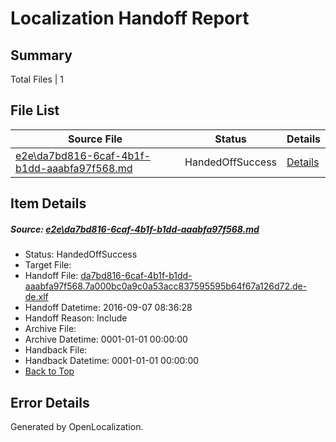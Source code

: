 # <a name='report-top'></a> Localization Handoff Report

## Summary
 Total Files | 1

## File List
 Source File | Status | Details 
 ----------- | ------ | ------- 
 [e2e\da7bd816-6caf-4b1f-b1dd-aaabfa97f568.md](https://github.com/OpenLocalizationTestOrg/ol-test0/blob/b187b89d3874d1fbfd060e35f59a8d156f23873b/e2e/da7bd816-6caf-4b1f-b1dd-aaabfa97f568.md) | HandedOffSuccess | [Details](#4df26cfd19ff2e2d813da97b8f9c4d75dd78d5fa6)

## Item Details
##### <a name='4df26cfd19ff2e2d813da97b8f9c4d75dd78d5fa6'></a> Source: [e2e\da7bd816-6caf-4b1f-b1dd-aaabfa97f568.md](https://github.com/OpenLocalizationTestOrg/ol-test0/blob/b187b89d3874d1fbfd060e35f59a8d156f23873b/e2e/da7bd816-6caf-4b1f-b1dd-aaabfa97f568.md)
* Status: HandedOffSuccess
* Target File: 
* Handoff File: [da7bd816-6caf-4b1f-b1dd-aaabfa97f568.7a000bc0a9c0a53acc837595595b64f67a126d72.de-de.xlf](https://github.com/OpenLocalizationTestOrg/ol-test0-handoff/blob/060d031f4524975aaf571b9dc216e20cd381764c/ol-handoff/OpenLocalizationTestOrg/ol-test0-dede/yuwzho/ht/da7bd816-6caf-4b1f-b1dd-aaabfa97f568.7a000bc0a9c0a53acc837595595b64f67a126d72.de-de.xlf)
* Handoff Datetime: 2016-09-07 08:36:28
* Handoff Reason: Include
* Archive File: 
* Archive Datetime: 0001-01-01 00:00:00
* Handback File: 
* Handback Datetime: 0001-01-01 00:00:00
* [Back to Top](#report-top)


## Error Details

Generated by OpenLocalization.
